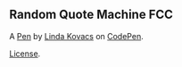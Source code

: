 Random Quote Machine FCC
------------------------


A [Pen](https://codepen.io/lindakovacs/pen/ZeGpxo) by [Linda Kovacs](https://codepen.io/lindakovacs) on [CodePen](https://codepen.io).

[License](https://codepen.io/lindakovacs/pen/ZeGpxo/license).